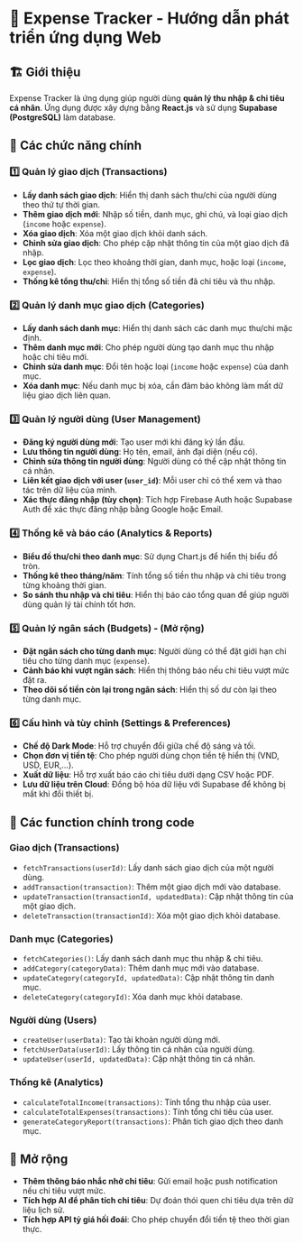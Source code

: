 # 📖 Expense Tracker - Hướng dẫn phát triển ứng dụng Web

## 🏗️ Giới thiệu
Expense Tracker là ứng dụng giúp người dùng **quản lý thu nhập & chi tiêu cá nhân**. Ứng dụng được xây dựng bằng **React.js** và sử dụng **Supabase (PostgreSQL)** làm database.

## 📌 Các chức năng chính

### **1️⃣ Quản lý giao dịch (Transactions)**
- **Lấy danh sách giao dịch**: Hiển thị danh sách thu/chi của người dùng theo thứ tự thời gian.
- **Thêm giao dịch mới**: Nhập số tiền, danh mục, ghi chú, và loại giao dịch (`income` hoặc `expense`).
- **Xóa giao dịch**: Xóa một giao dịch khỏi danh sách.
- **Chỉnh sửa giao dịch**: Cho phép cập nhật thông tin của một giao dịch đã nhập.
- **Lọc giao dịch**: Lọc theo khoảng thời gian, danh mục, hoặc loại (`income`, `expense`).
- **Thống kê tổng thu/chi**: Hiển thị tổng số tiền đã chi tiêu và thu nhập.

### **2️⃣ Quản lý danh mục giao dịch (Categories)**
- **Lấy danh sách danh mục**: Hiển thị danh sách các danh mục thu/chi mặc định.
- **Thêm danh mục mới**: Cho phép người dùng tạo danh mục thu nhập hoặc chi tiêu mới.
- **Chỉnh sửa danh mục**: Đổi tên hoặc loại (`income` hoặc `expense`) của danh mục.
- **Xóa danh mục**: Nếu danh mục bị xóa, cần đảm bảo không làm mất dữ liệu giao dịch liên quan.

### **3️⃣ Quản lý người dùng (User Management)**
- **Đăng ký người dùng mới**: Tạo user mới khi đăng ký lần đầu.
- **Lưu thông tin người dùng**: Họ tên, email, ảnh đại diện (nếu có).
- **Chỉnh sửa thông tin người dùng**: Người dùng có thể cập nhật thông tin cá nhân.
- **Liên kết giao dịch với user (`user_id`)**: Mỗi user chỉ có thể xem và thao tác trên dữ liệu của mình.
- **Xác thực đăng nhập (tùy chọn)**: Tích hợp Firebase Auth hoặc Supabase Auth để xác thực đăng nhập bằng Google hoặc Email.

### **4️⃣ Thống kê và báo cáo (Analytics & Reports)**
- **Biểu đồ thu/chi theo danh mục**: Sử dụng Chart.js để hiển thị biểu đồ tròn.
- **Thống kê theo tháng/năm**: Tính tổng số tiền thu nhập và chi tiêu trong từng khoảng thời gian.
- **So sánh thu nhập và chi tiêu**: Hiển thị báo cáo tổng quan để giúp người dùng quản lý tài chính tốt hơn.

### **5️⃣ Quản lý ngân sách (Budgets) - (Mở rộng)**
- **Đặt ngân sách cho từng danh mục**: Người dùng có thể đặt giới hạn chi tiêu cho từng danh mục (`expense`).
- **Cảnh báo khi vượt ngân sách**: Hiển thị thông báo nếu chi tiêu vượt mức đặt ra.
- **Theo dõi số tiền còn lại trong ngân sách**: Hiển thị số dư còn lại theo từng danh mục.

### **6️⃣ Cấu hình và tùy chỉnh (Settings & Preferences)**
- **Chế độ Dark Mode**: Hỗ trợ chuyển đổi giữa chế độ sáng và tối.
- **Chọn đơn vị tiền tệ**: Cho phép người dùng chọn tiền tệ hiển thị (VND, USD, EUR,...).
- **Xuất dữ liệu**: Hỗ trợ xuất báo cáo chi tiêu dưới dạng CSV hoặc PDF.
- **Lưu dữ liệu trên Cloud**: Đồng bộ hóa dữ liệu với Supabase để không bị mất khi đổi thiết bị.

## 📌 Các function chính trong code

### **Giao dịch (Transactions)**
- `fetchTransactions(userId)`: Lấy danh sách giao dịch của một người dùng.
- `addTransaction(transaction)`: Thêm một giao dịch mới vào database.
- `updateTransaction(transactionId, updatedData)`: Cập nhật thông tin của một giao dịch.
- `deleteTransaction(transactionId)`: Xóa một giao dịch khỏi database.

### **Danh mục (Categories)**
- `fetchCategories()`: Lấy danh sách danh mục thu nhập & chi tiêu.
- `addCategory(categoryData)`: Thêm danh mục mới vào database.
- `updateCategory(categoryId, updatedData)`: Cập nhật thông tin danh mục.
- `deleteCategory(categoryId)`: Xóa danh mục khỏi database.

### **Người dùng (Users)**
- `createUser(userData)`: Tạo tài khoản người dùng mới.
- `fetchUserData(userId)`: Lấy thông tin cá nhân của người dùng.
- `updateUser(userId, updatedData)`: Cập nhật thông tin cá nhân.

### **Thống kê (Analytics)**
- `calculateTotalIncome(transactions)`: Tính tổng thu nhập của user.
- `calculateTotalExpenses(transactions)`: Tính tổng chi tiêu của user.
- `generateCategoryReport(transactions)`: Phân tích giao dịch theo danh mục.

## 🎯 **Mở rộng**
- **Thêm thông báo nhắc nhở chi tiêu**: Gửi email hoặc push notification nếu chi tiêu vượt mức.
- **Tích hợp AI để phân tích chi tiêu**: Dự đoán thói quen chi tiêu dựa trên dữ liệu lịch sử.
- **Tích hợp API tỷ giá hối đoái**: Cho phép chuyển đổi tiền tệ theo thời gian thực.

